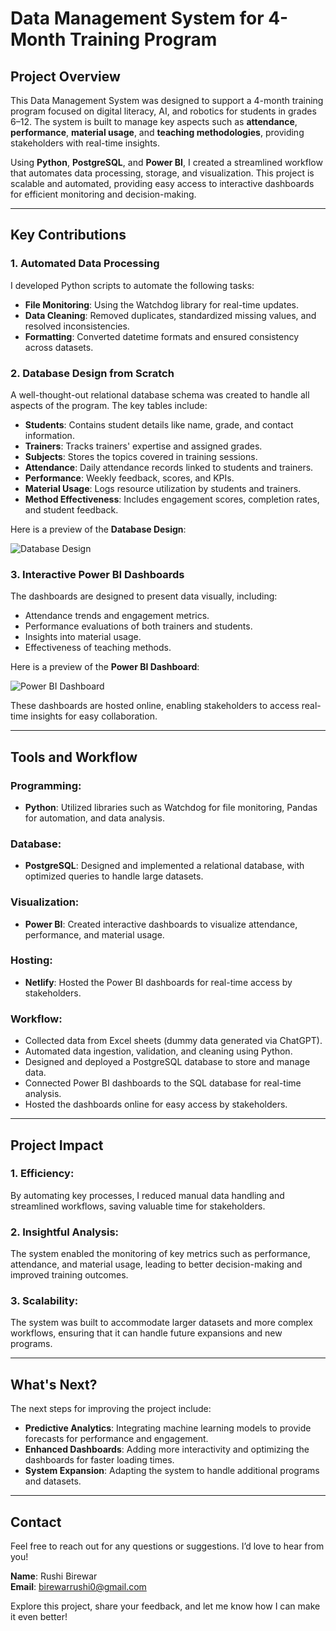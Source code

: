 # Data Management System for 4-Month Training Program

## Project Overview

This Data Management System was designed to support a 4-month training program focused on digital literacy, AI, and robotics for students in grades 6–12. The system is built to manage key aspects such as **attendance**, **performance**, **material usage**, and **teaching methodologies**, providing stakeholders with real-time insights.

Using **Python**, **PostgreSQL**, and **Power BI**, I created a streamlined workflow that automates data processing, storage, and visualization. This project is scalable and automated, providing easy access to interactive dashboards for efficient monitoring and decision-making.

---

## Key Contributions

### 1. **Automated Data Processing**
I developed Python scripts to automate the following tasks:
- **File Monitoring**: Using the Watchdog library for real-time updates.
- **Data Cleaning**: Removed duplicates, standardized missing values, and resolved inconsistencies.
- **Formatting**: Converted datetime formats and ensured consistency across datasets.

### 2. **Database Design from Scratch**
A well-thought-out relational database schema was created to handle all aspects of the program. The key tables include:
- **Students**: Contains student details like name, grade, and contact information.
- **Trainers**: Tracks trainers' expertise and assigned grades.
- **Subjects**: Stores the topics covered in training sessions.
- **Attendance**: Daily attendance records linked to students and trainers.
- **Performance**: Weekly feedback, scores, and KPIs.
- **Material Usage**: Logs resource utilization by students and trainers.
- **Method Effectiveness**: Includes engagement scores, completion rates, and student feedback.

Here is a preview of the **Database Design**:

![Database Design](img/database_design.png)

### 3. **Interactive Power BI Dashboards**
The dashboards are designed to present data visually, including:
- Attendance trends and engagement metrics.
- Performance evaluations of both trainers and students.
- Insights into material usage.
- Effectiveness of teaching methods.

Here is a preview of the **Power BI Dashboard**:

![Power BI Dashboard](img/dashboard.png)

These dashboards are hosted online, enabling stakeholders to access real-time insights for easy collaboration.

---

## Tools and Workflow

### Programming:
- **Python**: Utilized libraries such as Watchdog for file monitoring, Pandas for automation, and data analysis.
  
### Database:
- **PostgreSQL**: Designed and implemented a relational database, with optimized queries to handle large datasets.

### Visualization:
- **Power BI**: Created interactive dashboards to visualize attendance, performance, and material usage.

### Hosting:
- **Netlify**: Hosted the Power BI dashboards for real-time access by stakeholders.

### Workflow:
- Collected data from Excel sheets (dummy data generated via ChatGPT).
- Automated data ingestion, validation, and cleaning using Python.
- Designed and deployed a PostgreSQL database to store and manage data.
- Connected Power BI dashboards to the SQL database for real-time analysis.
- Hosted the dashboards online for easy access by stakeholders.

---

## Project Impact

### 1. **Efficiency**:
By automating key processes, I reduced manual data handling and streamlined workflows, saving valuable time for stakeholders.

### 2. **Insightful Analysis**:
The system enabled the monitoring of key metrics such as performance, attendance, and material usage, leading to better decision-making and improved training outcomes.

### 3. **Scalability**:
The system was built to accommodate larger datasets and more complex workflows, ensuring that it can handle future expansions and new programs.

---

## What's Next?

The next steps for improving the project include:
- **Predictive Analytics**: Integrating machine learning models to provide forecasts for performance and engagement.
- **Enhanced Dashboards**: Adding more interactivity and optimizing the dashboards for faster loading times.
- **System Expansion**: Adapting the system to handle additional programs and datasets.

---

## Contact

Feel free to reach out for any questions or suggestions. I’d love to hear from you!

**Name**: Rushi Birewar  
**Email**: birewarrushi0@gmail.com  

Explore this project, share your feedback, and let me know how I can make it even better!


